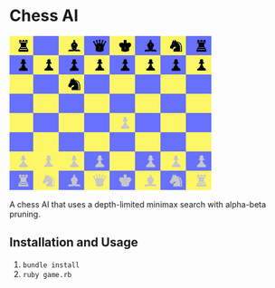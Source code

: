# Chess AI

![Chess AI GIF](./chess_ai.gif)

A chess AI that uses a depth-limited minimax search with alpha-beta pruning.

## Installation and Usage

1. `bundle install`
2. `ruby game.rb`

